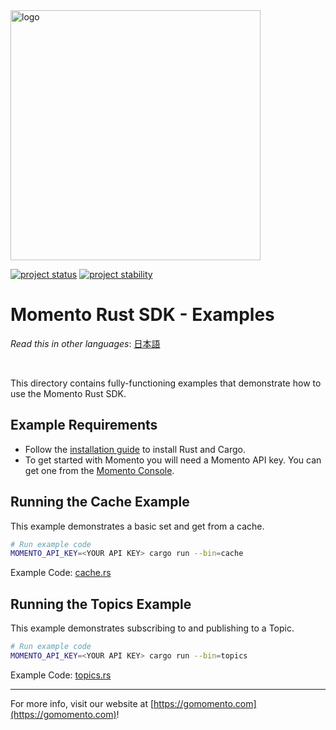 <img src="https://docs.momentohq.com/img/momento-logo-forest.svg" alt="logo" width="400"/>

[![project status](https://momentohq.github.io/standards-and-practices/badges/project-status-official.svg)](https://github.com/momentohq/standards-and-practices/blob/main/docs/momento-on-github.md)
[![project stability](https://momentohq.github.io/standards-and-practices/badges/project-stability-beta.svg)](https://github.com/momentohq/standards-and-practices/blob/main/docs/momento-on-github.md)


# Momento Rust SDK - Examples

_Read this in other languages_: [日本語](README.ja.md)

<br>

This directory contains fully-functioning examples that demonstrate how to use the Momento Rust SDK.

## Example Requirements

- Follow the [installation guide](https://doc.rust-lang.org/cargo/getting-started/installation.html) to install Rust and Cargo.
- To get started with Momento you will need a Momento API key. You can get one from the [Momento Console](https://console.gomomento.com).

## Running the Cache Example

This example demonstrates a basic set and get from a cache.

```bash
# Run example code
MOMENTO_API_KEY=<YOUR API KEY> cargo run --bin=cache
```

Example Code: [cache.rs](src/bin/cache.rs)

## Running the Topics Example

This example demonstrates subscribing to and publishing to a Topic.

```bash
# Run example code
MOMENTO_API_KEY=<YOUR API KEY> cargo run --bin=topics
```

Example Code: [topics.rs](src/bin/topics.rs)

----------------------------------------------------------------------------------------
For more info, visit our website at [https://gomomento.com](https://gomomento.com)!
